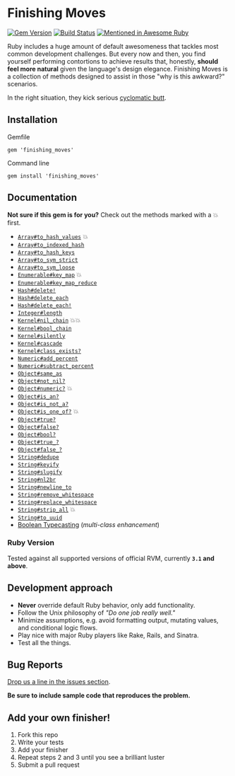# Finishing Moves
[![Gem Version](https://badge.fury.io/rb/finishing_moves.svg)](https://rubygems.org/gems/finishing_moves)
[![Build Status](https://app.travis-ci.com/BattleBrisket/finishing_moves.svg?token=2RuAfh1uyxzwYggbsGpy&branch=master)](https://app.travis-ci.com/BattleBrisket/finishing_moves)
[![Mentioned in Awesome Ruby](https://awesome.re/mentioned-badge.svg)](https://github.com/markets/awesome-ruby)

Ruby includes a huge amount of default awesomeness that tackles most common development challenges. But every now and then, you find yourself performing contortions to achieve results that, honestly, **should feel more natural** given the language's design elegance. Finishing Moves is a collection of methods designed to assist in those "why is this awkward?" scenarios.

In the right situation, they kick serious [cyclomatic butt](https://en.wikipedia.org/wiki/Cyclomatic_complexity).

## Installation

Gemfile
```
gem 'finishing_moves'
```

Command line
```
gem install 'finishing_moves'
```

## Documentation

**Not sure if this gem is for you?** Check out the methods marked with a :boom: first.

  - [`Array#to_hash_values`](https://github.com/BattleBrisket/finishing_moves/wiki/Array#arrayto_hash_values) :boom:
  - [`Array#to_indexed_hash`](https://github.com/BattleBrisket/finishing_moves/wiki/Array#arrayto_indexed_hash)
  - [`Array#to_hash_keys`](https://github.com/BattleBrisket/finishing_moves/wiki/Array#arrayto_hash_keys)
  - [`Array#to_sym_strict`](https://github.com/BattleBrisket/finishing_moves/wiki/Array#arrayto_sym_strict)
  - [`Array#to_sym_loose`](https://github.com/BattleBrisket/finishing_moves/wiki/Array#arrayto_sym_loose)
  - [`Enumerable#key_map`](https://github.com/BattleBrisket/finishing_moves/wiki/Enumerable#enumerablekey_map) :boom:
  - [`Enumerable#key_map_reduce`](https://github.com/BattleBrisket/finishing_moves/wiki/Enumerable#enumerablekey_map_reduce)
  - [`Hash#delete!`](https://github.com/BattleBrisket/finishing_moves/wiki/Hash#hashdelete)
  - [`Hash#delete_each`](https://github.com/BattleBrisket/finishing_moves/wiki/Hash#hashdelete_each)
  - [`Hash#delete_each!`](https://github.com/BattleBrisket/finishing_moves/wiki/Hash#hashdelete_each-1)
  - [`Integer#length`](https://github.com/BattleBrisket/finishing_moves/wiki/Numeric#integerlength)
  - [`Kernel#nil_chain`](https://github.com/BattleBrisket/finishing_moves/wiki/Kernel#kernelnil_chain) :boom::boom:
  - [`Kernel#bool_chain`](https://github.com/BattleBrisket/finishing_moves/wiki/Kernel#kernelbool_chain)
  - [`Kernel#silently`](https://github.com/BattleBrisket/finishing_moves/wiki/Kernel#kernelsilently)
  - [`Kernel#cascade`](https://github.com/BattleBrisket/finishing_moves/wiki/Kernel#kernelcascade)
  - [`Kernel#class_exists?`](https://github.com/BattleBrisket/finishing_moves/wiki/Kernel#kernelclass_exists)
  - [`Numeric#add_percent`](https://github.com/BattleBrisket/finishing_moves/wiki/Numeric#numericadd_percent)
  - [`Numeric#subtract_percent`](https://github.com/BattleBrisket/finishing_moves/wiki/Numeric#numericsubtract_percent)
  - [`Object#same_as`](https://github.com/BattleBrisket/finishing_moves/wiki/Object#objectsame_as)
  - [`Object#not_nil?`](https://github.com/BattleBrisket/finishing_moves/wiki/Object#objectnot_nil)
  - [`Object#numeric?`](https://github.com/BattleBrisket/finishing_moves/wiki/Object#objectnumeric) :boom:
  - [`Object#is_an?`](https://github.com/BattleBrisket/finishing_moves/wiki/Object#objectis_an)
  - [`Object#is_not_a?`](https://github.com/BattleBrisket/finishing_moves/wiki/Object#objectis_not_a)
  - [`Object#is_one_of?`](https://github.com/BattleBrisket/finishing_moves/wiki/Object#objectis_one_of) :boom:
  - [`Object#true?`](https://github.com/BattleBrisket/finishing_moves/wiki/Object#objecttruefalsebool)
  - [`Object#false?`](https://github.com/BattleBrisket/finishing_moves/wiki/Object#objecttruefalsebool)
  - [`Object#bool?`](https://github.com/BattleBrisket/finishing_moves/wiki/Object#objecttruefalsebool)
  - [`Object#true_?`](https://github.com/BattleBrisket/finishing_moves/wiki/Object#objecttrue_-objectfalse_)
  - [`Object#false_?`](https://github.com/BattleBrisket/finishing_moves/wiki/Object#objecttrue_-objectfalse_)
  - [`String#dedupe`](https://github.com/BattleBrisket/finishing_moves/wiki/String#stringdedupe)
  - [`String#keyify`](https://github.com/BattleBrisket/finishing_moves/wiki/String#stringkeyify)
  - [`String#slugify`](https://github.com/BattleBrisket/finishing_moves/wiki/String#stringslugify)
  - [`String#nl2br`](https://github.com/BattleBrisket/finishing_moves/wiki/String#stringnl2br)
  - [`String#newline_to`](https://github.com/BattleBrisket/finishing_moves/wiki/String#stringnewline_to)
  - [`String#remove_whitespace`](https://github.com/BattleBrisket/finishing_moves/wiki/String#stringremove_whitespace)
  - [`String#replace_whitespace`](https://github.com/BattleBrisket/finishing_moves/wiki/String#stringreplace_whitespace)
  - [`String#strip_all`](https://github.com/BattleBrisket/finishing_moves/wiki/String#stringstrip_all) :boom:
  - [`String#to_uuid`](https://github.com/BattleBrisket/finishing_moves/wiki/String#stringto_uuid)
  - [Boolean Typecasting](https://github.com/BattleBrisket/finishing_moves/wiki/Boolean-Typecasting) (*multi-class enhancement*)

### Ruby Version

Tested against all supported versions of official RVM, currently **`3.1` and above**.

## Development approach

- **Never** override default Ruby behavior, only add functionality.
- Follow the Unix philosophy of *"Do one job really well."*
- Minimize assumptions, e.g. avoid formatting output, mutating values, and conditional logic flows.
- Play nice with major Ruby players like Rake, Rails, and Sinatra.
- Test all the things.

## Bug Reports

[Drop us a line in the issues section](https://github.com/BattleBrisket/finishing_moves/issues).

**Be sure to include sample code that reproduces the problem.**

## Add your own finisher!

1. Fork this repo
2. Write your tests
3. Add your finisher
4. Repeat steps 2 and 3 until you see a brilliant luster
5. Submit a pull request
